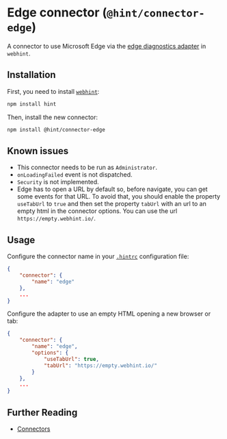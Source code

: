 # Edge connector (`@hint/connector-edge`)

A connector to use Microsoft Edge via the [edge diagnostics
adapter][eda] in `webhint`.

## Installation

First, you need to install [`webhint`](https://webhint.io/):

```bash
npm install hint
```

Then, install the new connector:

```bash
npm install @hint/connector-edge
```

## Known issues

* This connector needs to be run as `Administrator`.
* `onLoadingFailed` event is not dispatched.
* `Security` is not implemented.
* Edge has to open a URL by default so, before navigate,
  you can get some events for that URL. To avoid that,
  you should enable the property `useTabUrl` to `true`
  and then set the property `tabUrl` with an url to an empty
  html in the connector options. You can use the url
  `https://empty.webhint.io/`.

## Usage

Configure the connector name in your [`.hintrc`][hintrc]
configuration file:

```json
{
    "connector": {
        "name": "edge"
    },
    ...
}
```

Configure the adapter to use an empty HTML opening a new
browser or tab:

```json
{
    "connector": {
        "name": "edge",
        "options": {
            "useTabUrl": true,
            "tabUrl": "https://empty.webhint.io/"
        }
    },
    ...
}
```

## Further Reading

* [Connectors][connectors]

<!-- Link labels: -->

[eda]: https://github.com/Microsoft/edge-diagnostics-adapter
[hintrc]: https://webhint.io/docs/user-guide/configuring-webhint/summary/
[connectors]: https://webhint.io/docs/user-guide/concepts/connectors/
